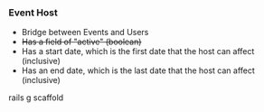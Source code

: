 ### Event Host
- Bridge between Events and Users
- ~~Has a field of "active" (boolean)~~
- Has a start date, which is the first date that the host can affect (inclusive)
- Has an end date, which is the last date that the host can affect (inclusive)

rails g scaffold 